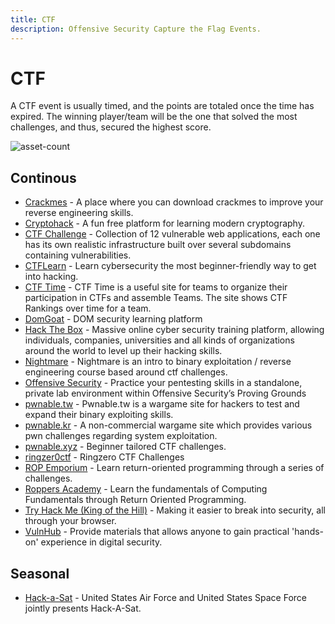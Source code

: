 ```yaml
---
title: CTF
description: Offensive Security Capture the Flag Events.
---
```


# CTF

A CTF event is usually timed, and the points are totaled once the time has expired. The winning player/team will be the one that solved the most challenges, and thus, secured the highest score.

![asset-count](https://img.shields.io/badge/Tools%20%26%20Resources%20Available-18-757575?style=for-the-badge)

## Continous

* [Crackmes](https://crackm.es) - A place where you can download crackmes to improve your reverse engineering skills. 
* [Cryptohack](https://cryptohack.org/) - A fun free platform for learning modern cryptography. 
* [CTF Challenge](https://ctflearn.com/) - Collection of 12 vulnerable web applications, each one has its own realistic infrastructure built over several subdomains containing vulnerabilities. 
* [CTFLearn](https://ctflearn.com/) - Learn cybersecurity the most beginner-friendly way to get into hacking. 
* [CTF Time](https://ctftime.org/) - CTF Time is a useful site for teams to organize their participation in CTFs and assemble Teams. The site shows CTF Rankings over time for a team. 
* [DomGoat](https://domgo.at/cxss/intro) - DOM security learning platform 
* [Hack The Box](https://www.hackthebox.eu/) - Massive online cyber security training platform, allowing individuals, companies, universities and all kinds of organizations around the world to level up their hacking skills. 
* [Nightmare](https://guyinatuxedo.github.io/) - Nightmare is an intro to binary exploitation / reverse engineering course based around ctf challenges. 
* [Offensive Security](https://www.offensive-security.com/labs/individual) - Practice your pentesting skills in a standalone, private lab environment within Offensive Security’s Proving Grounds 
* [pwnable.tw](https://pwnable.tw) - Pwnable.tw is a wargame site for hackers to test and expand their binary exploiting skills. 
* [pwnable.kr](https://pwnable.kr) - A non-commercial wargame site which provides various pwn challenges regarding system exploitation. 
* [pwnable.xyz](https://pwnable.xyz) - Beginner tailored CTF challenges. 
* [ringzer0ctf](https://ringzer0ctf.com/challenges) - Ringzero CTF Challenges 
* [ROP Emporium](https://ropemporium.com/) - Learn return-oriented programming through a series of challenges. 
* [Roppers Academy](https://www.hoppersroppers.org/) - Learn the fundamentals of Computing Fundamentals through Return Oriented Programming. 
* [Try Hack Me \(King of the Hill\)](https://tryhackme.com/games/koth) - Making it easier to break into security, all through your browser. 
* [VulnHub](https://www.vulnhub.com/) - Provide materials that allows anyone to gain practical 'hands-on' experience in digital security. 

## Seasonal

* [Hack-a-Sat](https://www.hackasat.com/) - United States Air Force and United States Space Force jointly presents Hack-A-Sat. 




